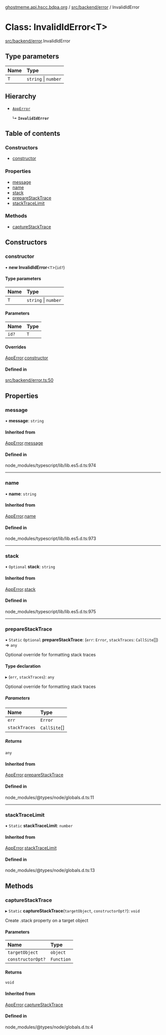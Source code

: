 [ghostmeme.api.hscc.bdpa.org][1] / [src/backend/error][2] / InvalidIdError

# Class: InvalidIdError\<T>

[src/backend/error][2].InvalidIdError

## Type parameters

| Name | Type                 |
| :--- | :------------------- |
| `T`  | `string` \| `number` |

## Hierarchy

- [`AppError`][3]

  ↳ **`InvalidIdError`**

## Table of contents

### Constructors

- [constructor][4]

### Properties

- [message][5]
- [name][6]
- [stack][7]
- [prepareStackTrace][8]
- [stackTraceLimit][9]

### Methods

- [captureStackTrace][10]

## Constructors

### constructor

• **new InvalidIdError**<`T`>(`id?`)

#### Type parameters

| Name | Type                 |
| :--- | :------------------- |
| `T`  | `string` \| `number` |

#### Parameters

| Name  | Type |
| :---- | :--- |
| `id?` | `T`  |

#### Overrides

[AppError][3].[constructor][11]

#### Defined in

[src/backend/error.ts:50][12]

## Properties

### message

• **message**: `string`

#### Inherited from

[AppError][3].[message][13]

#### Defined in

node_modules/typescript/lib/lib.es5.d.ts:974

---

### name

• **name**: `string`

#### Inherited from

[AppError][3].[name][14]

#### Defined in

node_modules/typescript/lib/lib.es5.d.ts:973

---

### stack

• `Optional` **stack**: `string`

#### Inherited from

[AppError][3].[stack][15]

#### Defined in

node_modules/typescript/lib/lib.es5.d.ts:975

---

### prepareStackTrace

▪ `Static` `Optional` **prepareStackTrace**: (`err`: `Error`, `stackTraces`:
`CallSite`\[]) => `any`

Optional override for formatting stack traces

#### Type declaration

▸ (`err`, `stackTraces`): `any`

Optional override for formatting stack traces

##### Parameters

| Name          | Type         |
| :------------ | :----------- |
| `err`         | `Error`      |
| `stackTraces` | `CallSite`[] |

##### Returns

`any`

#### Inherited from

[AppError][3].[prepareStackTrace][16]

#### Defined in

node_modules/@types/node/globals.d.ts:11

---

### stackTraceLimit

▪ `Static` **stackTraceLimit**: `number`

#### Inherited from

[AppError][3].[stackTraceLimit][17]

#### Defined in

node_modules/@types/node/globals.d.ts:13

## Methods

### captureStackTrace

▸ `Static` **captureStackTrace**(`targetObject`, `constructorOpt?`): `void`

Create .stack property on a target object

#### Parameters

| Name              | Type       |
| :---------------- | :--------- |
| `targetObject`    | `object`   |
| `constructorOpt?` | `Function` |

#### Returns

`void`

#### Inherited from

[AppError][3].[captureStackTrace][18]

#### Defined in

node_modules/@types/node/globals.d.ts:4

[1]: ../README.md
[2]: ../modules/src_backend_error.md
[3]: src_backend_error.apperror.md
[4]: src_backend_error.invalididerror.md#constructor
[5]: src_backend_error.invalididerror.md#message
[6]: src_backend_error.invalididerror.md#name
[7]: src_backend_error.invalididerror.md#stack
[8]: src_backend_error.invalididerror.md#preparestacktrace
[9]: src_backend_error.invalididerror.md#stacktracelimit
[10]: src_backend_error.invalididerror.md#capturestacktrace
[11]: src_backend_error.apperror.md#constructor
[12]:
  https://github.com/nhscc/ghostmeme.api.hscc.bdpa.org/blob/1aca321/src/backend/error.ts#L50
[13]: src_backend_error.apperror.md#message
[14]: src_backend_error.apperror.md#name
[15]: src_backend_error.apperror.md#stack
[16]: src_backend_error.apperror.md#preparestacktrace
[17]: src_backend_error.apperror.md#stacktracelimit
[18]: src_backend_error.apperror.md#capturestacktrace
